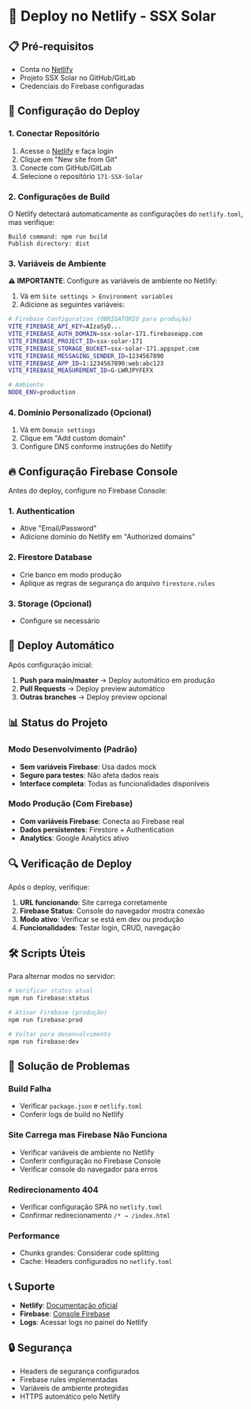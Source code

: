 # 🚀 Deploy no Netlify - SSX Solar

## 📋 Pré-requisitos

- Conta no [Netlify](https://netlify.com)
- Projeto SSX Solar no GitHub/GitLab
- Credenciais do Firebase configuradas

## 🔧 Configuração do Deploy

### 1. Conectar Repositório

1. Acesse o [Netlify](https://netlify.com) e faça login
2. Clique em "New site from Git"
3. Conecte com GitHub/GitLab
4. Selecione o repositório `171-SSX-Solar`

### 2. Configurações de Build

O Netlify detectará automaticamente as configurações do `netlify.toml`, mas verifique:

```
Build command: npm run build
Publish directory: dist
```

### 3. Variáveis de Ambiente

**⚠️ IMPORTANTE**: Configure as variáveis de ambiente no Netlify:

1. Vá em `Site settings > Environment variables`
2. Adicione as seguintes variáveis:

```bash
# Firebase Configuration (OBRIGATÓRIO para produção)
VITE_FIREBASE_API_KEY=AIzaSyD...
VITE_FIREBASE_AUTH_DOMAIN=ssx-solar-171.firebaseapp.com
VITE_FIREBASE_PROJECT_ID=ssx-solar-171
VITE_FIREBASE_STORAGE_BUCKET=ssx-solar-171.appspot.com
VITE_FIREBASE_MESSAGING_SENDER_ID=1234567890
VITE_FIREBASE_APP_ID=1:1234567890:web:abc123
VITE_FIREBASE_MEASUREMENT_ID=G-LWRJPYFEFX

# Ambiente
NODE_ENV=production
```

### 4. Domínio Personalizado (Opcional)

1. Vá em `Domain settings`
2. Clique em "Add custom domain"
3. Configure DNS conforme instruções do Netlify

## 🔥 Configuração Firebase Console

Antes do deploy, configure no Firebase Console:

### 1. Authentication
- Ative "Email/Password"
- Adicione domínio do Netlify em "Authorized domains"

### 2. Firestore Database
- Crie banco em modo produção
- Aplique as regras de segurança do arquivo `firestore.rules`

### 3. Storage (Opcional)
- Configure se necessário

## 🎯 Deploy Automático

Após configuração inicial:

1. **Push para main/master** → Deploy automático em produção
2. **Pull Requests** → Deploy preview automático
3. **Outras branches** → Deploy preview opcional

## 📊 Status do Projeto

### Modo Desenvolvimento (Padrão)
- **Sem variáveis Firebase**: Usa dados mock
- **Seguro para testes**: Não afeta dados reais
- **Interface completa**: Todas as funcionalidades disponíveis

### Modo Produção (Com Firebase)
- **Com variáveis Firebase**: Conecta ao Firebase real
- **Dados persistentes**: Firestore + Authentication
- **Analytics**: Google Analytics ativo

## 🔍 Verificação de Deploy

Após o deploy, verifique:

1. **URL funcionando**: Site carrega corretamente
2. **Firebase Status**: Console do navegador mostra conexão
3. **Modo ativo**: Verificar se está em dev ou produção
4. **Funcionalidades**: Testar login, CRUD, navegação

## 🛠️ Scripts Úteis

Para alternar modos no servidor:

```bash
# Verificar status atual
npm run firebase:status

# Ativar Firebase (produção)
npm run firebase:prod

# Voltar para desenvolvimento
npm run firebase:dev
```

## 🐛 Solução de Problemas

### Build Falha
- Verificar `package.json` e `netlify.toml`
- Conferir logs de build no Netlify

### Site Carrega mas Firebase Não Funciona
- Verificar variáveis de ambiente no Netlify
- Conferir configuração no Firebase Console
- Verificar console do navegador para erros

### Redirecionamento 404
- Verificar configuração SPA no `netlify.toml`
- Confirmar redirecionamento `/* → /index.html`

### Performance
- Chunks grandes: Considerar code splitting
- Cache: Headers configurados no `netlify.toml`

## 📞 Suporte

- **Netlify**: [Documentação oficial](https://docs.netlify.com)
- **Firebase**: [Console Firebase](https://console.firebase.google.com)
- **Logs**: Acessar logs no painel do Netlify

## 🔒 Segurança

- Headers de segurança configurados
- Firebase rules implementadas
- Variáveis de ambiente protegidas
- HTTPS automático pelo Netlify 